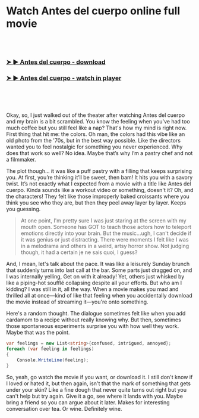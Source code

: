 <h1>Watch Antes del cuerpo online full movie</h1>


<br><br>

<h3><a href="https://Zacharys-ranchomabil1981.github.io/yxrktfrsow/">➤ ► Antes del cuerpo - download</a></h3> 
<h3><a href="https://Zacharys-ranchomabil1981.github.io/yxrktfrsow/">➤ ► Antes del cuerpo - watch in player</a></h3>


<br><br><br>


Okay, so, I just walked out of the theater after watching Antes del cuerpo and my brain is a bit scrambled. You know the feeling when you've had too much coffee but you still feel like a nap? That's how my mind is right now. First thing that hit me: the colors. Oh man, the colors had this vibe like an old photo from the '70s, but in the best way possible. Like the directors wanted you to feel nostalgic for something you never experienced. Why does that work so well? No idea. Maybe that’s why I’m a pastry chef and not a filmmaker.

The plot though... it was like a puff pastry with a filling that keeps surprising you. At first, you’re thinking it’ll be sweet, then bam! It hits you with a savory twist. It’s not exactly what I expected from a movie with a title like Antes del cuerpo. Kinda sounds like a workout video or something, doesn't it? Oh, and the characters! They felt like those improperly baked croissants where you think you see who they are, but then they peel away layer by layer. Keeps you guessing.

> At one point, I'm pretty sure I was just staring at the screen with my mouth open. Someone has GOT to teach those actors how to teleport emotions directly into your brain. But the music...ugh, I can't decide if it was genius or just distracting. There were moments I felt like I was in a melodrama and others in a weird, artsy horror show. Not judging though, it had a certain je ne sais quoi, I guess?

And, I mean, let's talk about the pace. It was like a leisurely Sunday brunch that suddenly turns into last call at the bar. Some parts just dragged on, and I was internally yelling, Get on with it already! Yet, others just whisked by like a piping-hot soufflé collapsing despite all your efforts. But who am I kidding? I was still in it, all the way. When a movie makes you mad and thrilled all at once—kind of like that feeling when you accidentally download the movie instead of streaming it—you're onto something.

Here's a random thought. The dialogue sometimes felt like when you add cardamom to a recipe without really knowing why. But then, sometimes those spontaneous experiments surprise you with how well they work. Maybe that was the point.

```csharp
var feelings = new List<string>{confused, intrigued, annoyed};
foreach (var feeling in feelings)
{
    Console.WriteLine(feeling);
}
```

So, yeah, go watch the movie if you want, or download it. I still don't know if I loved or hated it, but then again, isn't that the mark of something that gets under your skin? Like a fine dough that never quite turns out right but you can't help but try again. Give it a go, see where it lands with you. Maybe bring a friend so you can argue about it later. Makes for interesting conversation over tea. Or wine. Definitely wine.
